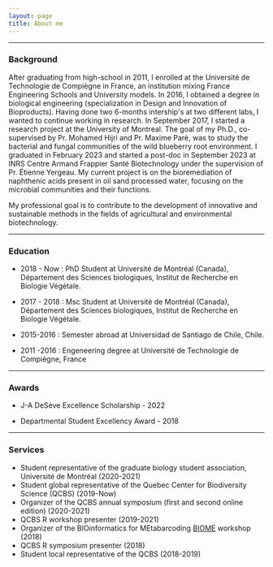 ```yaml
---
layout: page
title: About me
---
```


***
### Background
After graduating from high-school in 2011, I enrolled at the Université de Technologie de Compiègne in France, an institution mixing France Engineering Schools and University models. In 2016, I obtained a degree in biological engineering (specialization in Design and Innovation of Bioproducts). Having done two 6-months intership's at two different labs, I wanted to continue working in research. In September 2017, I started a research project at the University of Montreal.
The goal of my Ph.D., co-supervised by Pr. Mohamed Hijri and Pr. Maxime Paré, was to study the bacterial and fungal communities of the wild blueberry root environment. I graduated in February 2023 and started a post-doc in September 2023 at INRS Centre Armand Frappier Santé Biotechnology under the supervision of Pr. Étienne Yergeau. My current project is on the bioremediation of naphthenic acids present in oil sand processed water, focusing on the microbial communities and their functions. 

My professional goal is to contribute to the development of innovative and sustainable methods in the fields of agricultural and environmental biotechnology.

***
### Education

* 2018 - Now : PhD Student at Université de Montréal (Canada), Département des Sciences biologiques, Institut de Recherche en Biologie Végétale.

* 2017 - 2018 :  Msc Student at Université de Montréal (Canada), Département des Sciences biologiques, Institut de Recherche en Biologie Végétale.

* 2015-2016 : Semester abroad at Universidad de Santiago de Chile, Chile. 

* 2011 -2016 : Engeneering degree at Université de Technologie de Compiègne, France

***
### Awards

* J-A DeSève Excellence Scholarship - 2022

* Departmental Student Excellency Award - 2018 

***
### Services

* Student representative of the graduate biology student association, Université de Montréal (2020-2021)
* Student global representative of the Quebec Center for Biodiversity Science (QCBS) (2019-Now)
* Organizer of the QCBS annual symposium (first and second online edition) (2020-2021)
* QCBS R workshop presenter (2019-2021)
* Organizer of the BIOinformatics for MEtabarcoding [BIOME](https://alexiscarter.github.io/BIOME) workshop (2018)
* QCBS R symposium presenter (2018)
* Student local representative of the QCBS (2018-2019)
